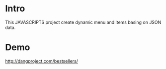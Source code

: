 # Intro

This JAVASCRIPTS project create dynamic menu and items basing on JSON data.

# Demo

http://dangproject.com/bestsellers/
